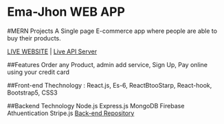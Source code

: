 # Ema-Jhon WEB APP
#MERN Projects
A Single page E-commerce app where people are able to buy their products.

[LIVE WEBSITE](https://fire-auth-recap-5ca96.web.app/shop) | [Live API Server](https://mighty-journey-45487.herokuapp.com)


##Features
Order any Product, 
admin add service, 
Sign Up,
Pay online using your credit card


##Front-end Thechnology :
React.js,
Es-6,
ReactBtooStarp,
React-hook,
Bootstrap5,
CSS3



##Backend Technology
Node.js
Express.js
MongoDB
Firebase Athuentication
Stripe.js
[Back-end Repository](https://github.com/nishat-1998/ema-john-server-back)

